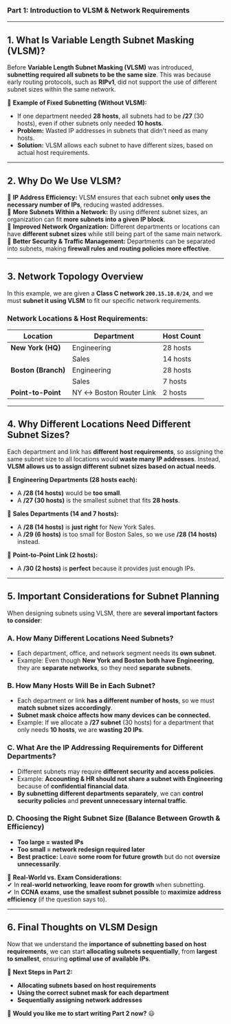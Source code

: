 ### **Part 1: Introduction to VLSM & Network Requirements**

---

## **1. What Is Variable Length Subnet Masking (VLSM)?**

Before **Variable Length Subnet Masking (VLSM)** was introduced, **subnetting required all subnets to be the same size**. This was because early routing protocols, such as **RIPv1**, did not support the use of different subnet sizes within the same network.

🔹 **Example of Fixed Subnetting (Without VLSM):**

- If one department needed **28 hosts**, all subnets had to be **/27** (30 hosts), even if other subnets only needed **10 hosts**.
- **Problem:** Wasted IP addresses in subnets that didn't need as many hosts.
- **Solution:** VLSM allows each subnet to have different sizes, based on actual host requirements.

---

## **2. Why Do We Use VLSM?**

🔹 **IP Address Efficiency:** VLSM ensures that each subnet **only uses the necessary number of IPs**, reducing wasted addresses.  
🔹 **More Subnets Within a Network:** By using different subnet sizes, an organization can fit **more subnets into a given IP block**.  
🔹 **Improved Network Organization:** Different departments or locations can have **different subnet sizes** while still being part of the same main network.  
🔹 **Better Security & Traffic Management:** Departments can be separated into subnets, making **firewall rules and routing policies more effective**.

---

## **3. Network Topology Overview**

In this example, we are given a **Class C network `200.15.10.0/24`**, and we must **subnet it using VLSM** to fit our specific network requirements.

### **Network Locations & Host Requirements:**

|**Location**|**Department**|**Host Count**|
|---|---|---|
|**New York (HQ)**|Engineering|28 hosts|
||Sales|14 hosts|
|**Boston (Branch)**|Engineering|28 hosts|
||Sales|7 hosts|
|**Point-to-Point**|NY ↔ Boston Router Link|2 hosts|

---

## **4. Why Different Locations Need Different Subnet Sizes?**

Each department and link has **different host requirements**, so assigning the same subnet size to all locations would **waste many IP addresses**. Instead, **VLSM allows us to assign different subnet sizes based on actual needs**.

🔹 **Engineering Departments (28 hosts each):**

- A **/28 (14 hosts)** would be **too small**.
- A **/27 (30 hosts)** is the smallest subnet that fits **28 hosts**.

🔹 **Sales Departments (14 and 7 hosts):**

- A **/28 (14 hosts)** is **just right** for New York Sales.
- A **/29 (6 hosts)** is too small for Boston Sales, so we use **/28 (14 hosts)** instead.

🔹 **Point-to-Point Link (2 hosts):**

- A **/30 (2 hosts)** is **perfect** because it provides just enough IPs.

---

## **5. Important Considerations for Subnet Planning**

When designing subnets using VLSM, there are **several important factors to consider**:

### **A. How Many Different Locations Need Subnets?**

- Each department, office, and network segment needs its **own subnet**.
- Example: Even though **New York and Boston both have Engineering**, they are **separate networks**, so they need **separate subnets**.

### **B. How Many Hosts Will Be in Each Subnet?**

- Each department or link **has a different number of hosts**, so we must **match subnet sizes accordingly**.
- **Subnet mask choice affects how many devices can be connected.**
- Example: If we allocate a **/27 subnet** (30 hosts) for a department that only needs **10 hosts**, we are **wasting 20 IPs**.

### **C. What Are the IP Addressing Requirements for Different Departments?**

- Different subnets may require **different security and access policies**.
- Example: **Accounting & HR should not share a subnet with Engineering** because of **confidential financial data**.
- **By subnetting different departments separately**, we can **control security policies** and **prevent unnecessary internal traffic**.

### **D. Choosing the Right Subnet Size (Balance Between Growth & Efficiency)**

- **Too large = wasted IPs**
- **Too small = network redesign required later**
- **Best practice:** Leave **some room for future growth** but do not **oversize unnecessarily**.

🔹 **Real-World vs. Exam Considerations:**  
✔ In **real-world networking**, **leave room for growth** when subnetting.  
✔ In **CCNA exams**, **use the smallest subnet possible** to **maximize address efficiency** (if the question says to).

---

## **6. Final Thoughts on VLSM Design**

Now that we understand the **importance of subnetting based on host requirements**, we can start **allocating subnets sequentially**, from **largest to smallest**, ensuring **optimal use of available IPs**.

📌 **Next Steps in Part 2:**

- **Allocating subnets based on host requirements**
- **Using the correct subnet mask for each department**
- **Sequentially assigning network addresses**

🚀 **Would you like me to start writing Part 2 now?** 😃
